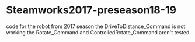 # Steamworks2017-preseason18-19
code for the robot from 2017 season
the DriveToDistance_Command is not working
the Rotate_Command and ControlledRotate_Command aren't tested
